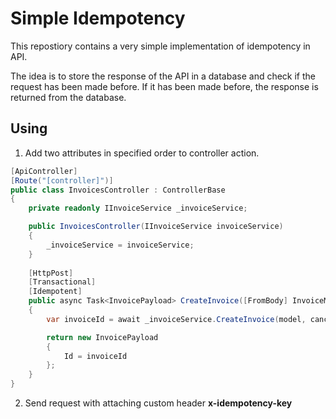 # Simple Idempotency

This repostiory contains a very simple implementation of idempotency in API.

The idea is to store the response of the API in a database and check if the request has been made before. If it has been made before, the response is returned from the database.

## Using

1. Add two attributes in specified order to controller action.

```csharp
[ApiController]
[Route("[controller]")]
public class InvoicesController : ControllerBase
{
    private readonly IInvoiceService _invoiceService;

    public InvoicesController(IInvoiceService invoiceService)
    {
        _invoiceService = invoiceService;
    }
    
    [HttpPost]
    [Transactional]
    [Idempotent]
    public async Task<InvoicePayload> CreateInvoice([FromBody] InvoiceModel model, CancellationToken cancellationToken)
    {
        var invoiceId = await _invoiceService.CreateInvoice(model, cancellationToken);

        return new InvoicePayload
        {
            Id = invoiceId
        };
    }
}
```

2. Send request with attaching custom header **x-idempotency-key**

